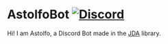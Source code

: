 # AstolfoBot [![Discord](https://discordbots.org/api/bots/382725233695522816/embed.png)](https://discord.gg/gzPtR34)
Hi! I am Astolfo, a Discord Bot made in the [JDA](https://github.com/DV8FromTheWorld/JDA) library.